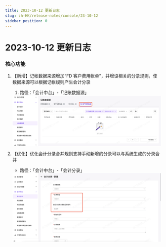 ```yaml
---
title: 2023-10-12 更新日志
slug: zh-HK/release-notes/console/23-10-12
sidebar_position: 0
---
```



# 2023-10-12 更新日志

### 核心功能

1. 【新增】记帐数据来源增加“FD 客户费用帐单”，并增设相关的分录规则，使数据来源可以根据记帐规则产生会计分录
    1. 路径：「会计中台」-「记账数据源」
    <img src="./assets/BycDbRD4UouJirxWJSNchGW9nQd.png" src-width="2864" src-height="982" align="center"/>

2. 【优化】优化会计分录合并规则支持手动新增的分录可以与系统生成的分录合并
    - 路径：「会计中台」-「会计分录」
    <img src="./assets/FJUkbyEZWo5HBKxcFXjca0yknHl.png" src-width="2860" src-height="1320" align="center"/>

